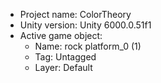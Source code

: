 <!-- UNITY CODE ASSIST INSTRUCTIONS START -->
- Project name: ColorTheory
- Unity version: Unity 6000.0.51f1
- Active game object:
  - Name: rock platform_0 (1)
  - Tag: Untagged
  - Layer: Default
<!-- UNITY CODE ASSIST INSTRUCTIONS END -->